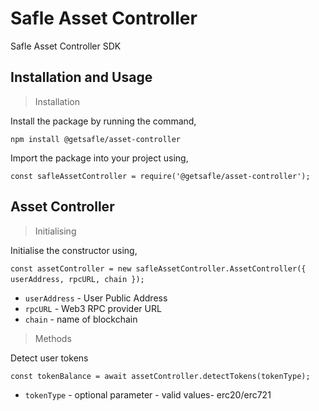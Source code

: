 # **Safle Asset Controller**

Safle Asset Controller SDK


## **Installation and Usage**

> Installation

Install the package by running the command,

`npm install @getsafle/asset-controller`

Import the package into your project using,

`const safleAssetController = require('@getsafle/asset-controller');`

## **Asset Controller**

> Initialising

Initialise the constructor using,

`const assetController = new safleAssetController.AssetController({ userAddress, rpcURL, chain });` 

* `userAddress` - User Public Address
* `rpcURL` - Web3 RPC provider URL
* `chain` - name of blockchain

> Methods

Detect user tokens

`const tokenBalance = await assetController.detectTokens(tokenType);`

* `tokenType` - optional parameter - valid values- erc20/erc721

